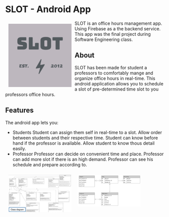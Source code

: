 # SLOT - Android App

<img src="/README/logo.png" align="left"
width="200" hspace="10" vspace="10">

SLOT is an office hours management app.
Using Firebase as a the backend service.
This app was the final project during Software Engineering class.


## About

SLOT has been made for student a professors to comfortably mange and organize office hours in real-time.
This android application allows you to schedule a slot of pre-determined time slot to you professors office hours.

## Features

The android app lets you:
- Students
    Student can assign them self in real-time to a slot. 
    Allow order between students and their respective time.
    Student can know before hand if the professor is available.
    Allow student to know thous detail easily.
- Professor
    Professor can decide on convenient time and place.
    Professor can add more slot if there is an high demand.
    Professor can see his schedule and prepare according to.
    
    
<img src="/README/Application Class Overview.png" align="left"
width="200" hspace="10" vspace="10">

<img src="/README/Database ER diagram[SLOT].png" align="left"
width="200" hspace="10" vspace="10">